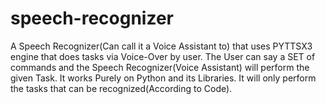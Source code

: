 # speech-recognizer
A Speech Recognizer(Can call it a Voice Assistant to) that uses PYTTSX3 engine that does tasks via Voice-Over by user. The User can say a SET of commands and the Speech Recognizer(Voice Assistant) will perform the given Task. It works Purely on Python and its Libraries. It will only perform the tasks that can be recognized(According to Code).
